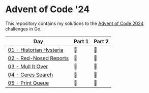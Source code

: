 # Advent of Code '24

This repository contains my solutions to the [Advent of Code 2024](https://adventofcode.com/2024) challenges in Go.

| Day | Part 1 | Part 2 |
| --- | ------ | ------ |
| [01 - Historian Hysteria](https://adventofcode.com/2024/day/1)  | 🌟 | 🌟 |
| [02 - Red-Nosed Reports](https://adventofcode.com/2024/day/2) | 🌟 | 🌟 |
| [03 - Mull It Over](https://adventofcode.com/2024/day/3) | 🌟 | 🌟 |
| [04 - Ceres Search](https://adventofcode.com/2024/day/4) | 🌟 | 🌟 |
| [05 - Print Queue](https://adventofcode.com/2024/day/5) | 🌟 | 🌟 |